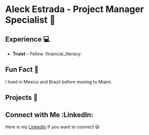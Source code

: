 # Aleck Estrada - Project Manager Specialist :briefcase:

## Experience :computer:

- **Truist** – Fellow :financial_literacy:
  
## Fun Fact :tada:

I lived in Mexico and Brazil before moving to Miami.
## Projects :rocket:

## Connect with Me :LinkedIn:

Here is my [LinkedIn](https://www.linkedin.com/in/aleck-estrada/) if you want to connect :smiley:
